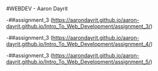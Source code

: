 #WEBDEV - Aaron Dayrit

-##assignment_3 (https://aarondayrit.github.io/aaron-dayrit.github.io/Intro_To_Web_Development/assignment_3/)


-##assignment_3 (https://aarondayrit.github.io/aaron-dayrit.github.io/Intro_To_Web_Development/assignment_4/)


-##assignment_3 (https://aarondayrit.github.io/aaron-dayrit.github.io/Intro_To_Web_Development/assignment_5/)
